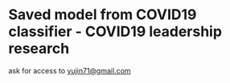 # Saved model from COVID19 classifier - COVID19 leadership research 
ask for access to yujin71@gmail.com
